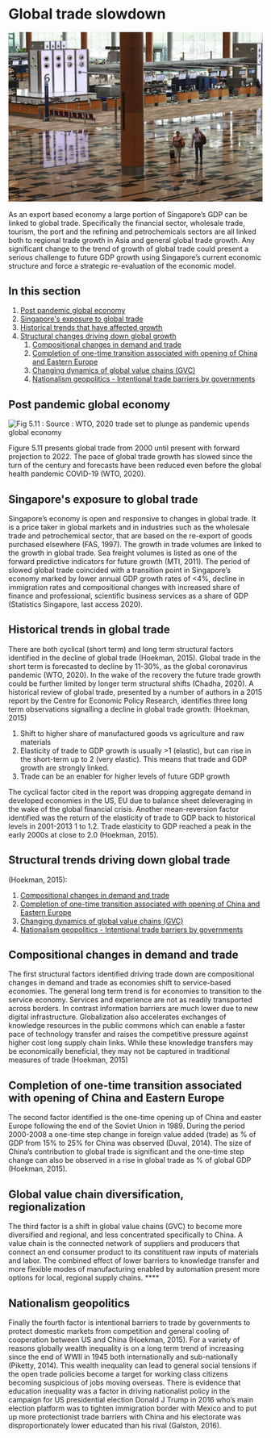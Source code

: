 # Global trade slowdown

![March, 2020 before COVID-19 circuit breaker at Changi Airport \(Xinhua/Then Chih Wey\)](../.gitbook/assets/image%20%2877%29.png)

As an export based economy a large portion of Singapore’s GDP can be linked to global trade.  Specifically the financial sector, wholesale trade, tourism, the port and the refining and petrochemicals sectors are all linked both to regional trade growth in Asia and general global trade growth.  Any significant change to the trend of growth of global trade could present a serious challenge to future GDP growth using Singapore’s current economic structure and force a strategic re-evaluation of the economic model.

## In this section

1. [Post pandemic global economy](global-trade-slowdown.md#post-pandemic-global-economy)
2. [Singapore's exposure to global trade](global-trade-slowdown.md#singapores-exposure-to-global-trade)
3. [Historical trends that have affected growth](global-trade-slowdown.md#historical-trends-in-global-trade)
4. [Structural changes driving down global growth](global-trade-slowdown.md#structural-trends-driving-down-global-trade)
   1. [Compositional changes in demand and trade](global-trade-slowdown.md#compositional-changes-in-demand-and-trade)
   2. [Completion of one-time transition associated with opening of China and Eastern Europe](global-trade-slowdown.md#completion-of-one-time-transition-associated-with-opening-of-china-and-eastern-europe)
   3. [Changing dynamics of global value chains \(GVC\)](global-trade-slowdown.md#global-value-chain-diversification-regionalization)
   4. [Nationalism geopolitics - Intentional trade barriers by governments](global-trade-slowdown.md#nationalism-geopolitics)

## Post pandemic global economy

![Fig 5.11 : Source : WTO, 2020 trade set to plunge as pandemic upends global economy](https://lh3.googleusercontent.com/Vr2lsGRBuGcCytI6BC8-JfthdHVFmOAzYq2tgr_TPZ88KeNIJcYMX6Aqxw0eMcylXHB9IdFsPBjo64zE8Q7bQDbWqD_4WR8VvF01qBZbGj977JNsVZjylBO1-cLdotdsuk1Sdubd)

Figure 5.11 presents global trade from 2000 until present with forward projection to 2022.  The pace of global trade growth has slowed since the turn of the century and forecasts have been reduced even before the global health pandemic COVID-19 \(WTO, 2020\).  

## Singapore's exposure to global trade

Singapore’s economy is open and responsive to changes in global trade.  It is a price taker in global markets and in industries such as the wholesale trade and petrochemical sector, that are based on the re-export of goods purchased elsewhere \(FAS, 1997\). The growth in trade volumes are linked to the growth in global trade.  Sea freight volumes is listed as one of the forward predictive indicators for future growth \(MTI, 2011\).  The period of slowed global trade coincided with a transition point in Singapore’s economy marked by lower annual GDP growth rates of &lt;4%, decline in immigration rates and compositional changes with increased share of finance and professional, scientific business services as a share of GDP \(Statistics Singapore, last access 2020\).  

## Historical trends in global trade 

There are both cyclical \(short term\) and long term structural factors identified in the decline of global trade \(Hoekman, 2015\).  Global trade in the short term is forecasted to decline by 11-30%, as the global coronavirus pandemic \(WTO, 2020\).  In the wake of the recovery the future trade growth could be further limited by longer term structural shifts \(Chadha, 2020\). A historical review of global trade, presented by a number of authors in a 2015 report by the Centre for Economic Policy Research, identifies three long term observations signalling a decline in global trade growth: \(Hoekman, 2015\)

1. Shift to higher share of manufactured goods vs agriculture and raw materials
2. Elasticity of trade to GDP growth is usually &gt;1 \(elastic\), but can rise in the short-term up to 2 \(very elastic\). This means that trade and GDP growth are strongly linked.
3. Trade can be an enabler for higher levels of future GDP growth

The cyclical factor cited in the report was dropping aggregate demand in developed economies in the US, EU due to balance sheet deleveraging in the wake of the global financial crisis. Another mean-reversion factor identified was the return of the elasticity of trade to GDP back to historical levels in 2001-2013 1 to 1.2. Trade elasticity to GDP reached a peak in the early 2000s at close to 2.0 \(Hoekman, 2015\).  

## Structural trends driving down global trade

 \(Hoekman, 2015\):

1. [Compositional changes in demand and trade](global-trade-slowdown.md#compositional-changes-in-demand-and-trade)
2. [Completion of one-time transition associated with opening of China and Eastern Europe](global-trade-slowdown.md#completion-of-one-time-transition-associated-with-opening-of-china-and-eastern-europe)
3. [Changing dynamics of global value chains \(GVC\)](global-trade-slowdown.md#global-value-chain-diversification-regionalization)
4. [Nationalism geopolitics - Intentional trade barriers by governments](global-trade-slowdown.md#nationalism-geopolitics)

## Compositional changes in demand and trade

The first structural factors identified driving trade down are compositional changes in demand and trade as economies shift to service-based economies. The general long term trend is for economies to transition to the service economy.  Services and experience are not as readily transported across borders.  In contrast information barriers are much lower due to new digital infrastructure.  Globalization also accelerates exchanges of knowledge resources in the public commons which can enable a faster pace of technology transfer and raises the competitive pressure against higher cost long supply chain links.  While these knowledge transfers may be economically beneficial, they may not be captured in traditional measures of trade \(Hoekman, 2015\)

## Completion of one-time transition associated with opening of China and Eastern Europe

The second factor identified is the one-time opening up of China and easter Europe following the end of the Soviet Union in 1989. During the period 2000-2008 a one-time step change in foreign value added \(trade\) as % of GDP from 15% to 25% for China was observed \(Duval, 2014\).  The size of China’s contribution to global trade is significant and the one-time step change can also be observed in a rise in global trade as % of global GDP \(Hoekman, 2015\).

## Global value chain diversification, regionalization

The third factor is a shift in global value chains \(GVC\) to become more diversified and regional, and less concentrated specifically to China.  A value chain is the connected network of suppliers and producers that connect an end consumer product to its constituent raw inputs of materials and labor.  The combined effect of lower barriers to knowledge transfer and more flexible modes of manufacturing enabled by automation present more options for local, regional supply chains.  ****

## Nationalism geopolitics

Finally the fourth factor is intentional barriers to trade by governments to protect domestic markets from competition and general cooling of cooperation between US and China \(Hoekman, 2015\).  For a variety of reasons globally wealth inequality is on a long term trend of increasing since the end of WWII in 1945 both internationally and sub-nationally \(Piketty, 2014\). This wealth inequality can lead to general social tensions if the open trade policies become a target for working class citizens becoming suspicious of jobs moving overseas. There is evidence that education inequality was a factor in driving nationalist policy in the campaign for US presidential election Donald J Trump in 2016 who’s main election platform was to tighten immigration border with Mexico and to put up more protectionist trade barriers with China and his electorate was disproportionately lower educated than his rival \(Galston, 2016\).

